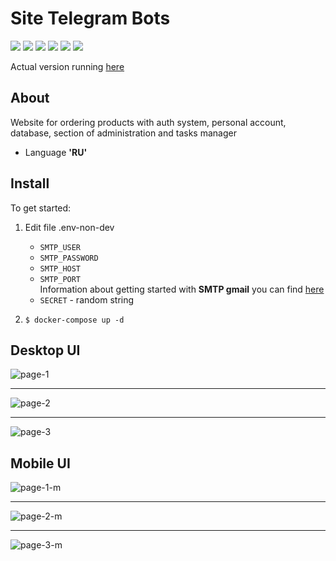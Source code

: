 # Site Telegram Bots
![](https://img.shields.io/badge/Python-v3.10-green) ![](https://img.shields.io/badge/Django-v5.0-1a780c) ![](https://img.shields.io/badge/PostgreSQL-v16-blue) 
![](https://img.shields.io/badge/Redis-v5.0-red) ![](https://img.shields.io/badge/Celery-v5.3-green) ![](https://img.shields.io/badge/Docker-blue)  

Actual version running [here](http://195.54.178.243:21722/)
## About
Website for ordering products with auth system, personal account, database, section of administration and tasks manager
* Language **'RU'**

## Install
To get started:

1. Edit file .env-non-dev
   * `SMTP_USER`
   * `SMTP_PASSWORD`
   * `SMTP_HOST`
   * `SMTP_PORT`  
     Information about getting started with **SMTP gmail** you can find [here](https://mailmeteor.com/blog/gmail-smtp-settings) 
   * `SECRET` - random string
     
2. `$ docker-compose up -d`

## Desktop UI
![page-1](https://github.com/NormanwOw/DJANGO.site-Telegram-bots/assets/118648914/6a6ae10e-39aa-451b-9267-25274ea6c1d1)
___
![page-2](https://github.com/NormanwOw/DJANGO.site-Telegram-bots/assets/118648914/f1a84b8b-97c2-491d-8e5b-4923adf6d9a2)
___
![page-3](https://github.com/NormanwOw/DJANGO.site-Telegram-bots/assets/118648914/8bb969aa-dab1-4b58-a079-fc5ad3155fe7)

## Mobile UI
![page-1-m](https://github.com/NormanwOw/DJANGO.site-Telegram-bots/assets/118648914/a72bcd10-eefa-453f-90a5-c2a131168005)
___
![page-2-m](https://github.com/NormanwOw/DJANGO.site-Telegram-bots/assets/118648914/dced1f70-d3aa-4f5f-b3e6-662adf499843)
___
![page-3-m](https://github.com/NormanwOw/DJANGO.site-Telegram-bots/assets/118648914/f28c679c-6f20-4e08-8f79-d10691c53b88)



